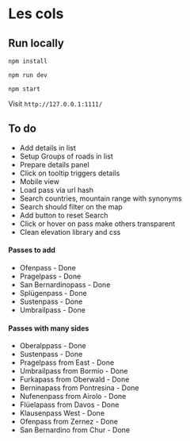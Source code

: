 # Les cols

## Run locally

`npm install`

`npm run dev`

`npm start`

Visit `http://127.0.0.1:1111/`

## To do

- Add details in list
- Setup Groups of roads in list
- Prepare details panel
- Click on tooltip triggers details
- Mobile view
- Load pass via url hash
- Search countries, mountain range with synonyms
- Search should filter on the map
- Add button to reset Search
- Click or hover on pass make others transparent
- Clean elevation library and css

#### Passes to add

- Ofenpass - Done
- Pragelpass - Done
- San Bernardinopass - Done
- Splügenpass - Done
- Sustenpass - Done
- Umbrailpass - Done

#### Passes with many sides

- Oberalppass - Done
- Sustenpass - Done
- Pragelpass from East - Done
- Umbrailpass from Bormio - Done
- Furkapass from Oberwald - Done
- Berninapass from Pontresina - Done
- Nufenenpass from Airolo - Done
- Flüelapass from Davos - Done
- Klausenpass West - Done
- Ofenpass from Zernez - Done
- San Bernardino from Chur - Done
